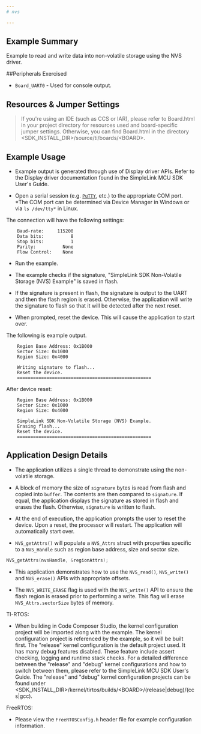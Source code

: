 ```yaml
---
# nvs

---
```


## Example Summary

Example to read and write data into non-volatile storage using the NVS driver.

##Peripherals Exercised

* `Board_UART0` - Used for console output.

## Resources & Jumper Settings

> If you're using an IDE (such as CCS or IAR), please refer to Board.html in
 your project directory for resources used and board-specific jumper settings.
 Otherwise, you can find Board.html in the directory
 &lt;SDK_INSTALL_DIR&gt;/source/ti/boards/&lt;BOARD&gt;.

## Example Usage

* Example output is generated through use of Display driver APIs. Refer to the
Display driver documentation found in the  SimpleLink MCU SDK User's Guide.

* Open a serial session (e.g. [`PuTTY`](http://www.putty.org/ "PuTTY's
 Homepage"), etc.) to the appropriate COM port.
 *The COM port can be determined via Device Manager in Windows or via
 `ls /dev/tty*` in Linux.

The connection will have the following settings:
```
    Baud-rate:     115200
    Data bits:          8
    Stop bits:          1
    Parity:          None
    Flow Control:    None
```

* Run the example.

* The example checks if the signature, "SimpleLink SDK Non-Volatile Storage
 (NVS) Example" is saved in flash.

 * If the signature is present in flash, the signature is output to the UART
 and then the flash region is erased. Otherwise, the application will write the
 signature to flash so that it will be detected after the next reset.

 * When prompted, reset the device. This will cause the application to
 start over.

The following is example output.
```
    Region Base Address: 0x1B000
    Sector Size: 0x1000
    Region Size: 0x4000

    Writing signature to flash...
    Reset the device.
    ==================================================
```
After device reset:
```
    Region Base Address: 0x1B000
    Sector Size: 0x1000
    Region Size: 0x4000

    SimpleLink SDK Non-Volatile Storage (NVS) Example.
    Erasing flash...
    Reset the device.
    ==================================================
```

## Application Design Details

* The application utilizes a single thread to demonstrate using the
 non-volatile storage.

* A block of memory the size of `signature` bytes is read from flash and
copied into `buffer`. The contents are then compared to `signature`. If equal,
the application displays the signature as stored in flash and erases the
flash. Otherwise, `signature` is written to flash.

* At the end of execution, the application prompts the user to reset the
device. Upon a reset, the processor will restart. The application will
automatically start over.

* `NVS_getAttrs()` will populate a `NVS_Attrs` struct with properties specific
to a `NVS_Handle` such as region base address, size and sector size.
```C
NVS_getAttrs(nvsHandle, &regionAttrs);
```

* This application demonstrates how to use the `NVS_read()`, `NVS_write()` and
`NVS_erase()` APIs with appropriate offsets.

* The `NVS_WRITE_ERASE` flag is used with the `NVS_write()` API to ensure the
flash region is erased prior to performing a write. This flag will erase
`NVS_Attrs.sectorSize` bytes of memory.

TI-RTOS:

* When building in Code Composer Studio, the kernel configuration project will
be imported along with the example. The kernel configuration project is
referenced by the example, so it will be built first. The "release" kernel
configuration is the default project used. It has many debug features disabled.
These feature include assert checking, logging and runtime stack checks. For a
detailed difference between the "release" and "debug" kernel configurations and
how to switch between them, please refer to the SimpleLink MCU SDK User's
Guide. The "release" and "debug" kernel configuration projects can be found
under &lt;SDK_INSTALL_DIR&gt;/kernel/tirtos/builds/&lt;BOARD&gt;/(release|debug)/(ccs|gcc).

FreeRTOS:

* Please view the `FreeRTOSConfig.h` header file for example configuration
information.
